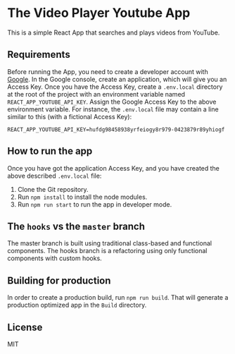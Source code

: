 # The Video Player Youtube App
This is a simple React App that searches and plays videos from YouTube.

## Requirements
Before running the App, you need to create a developer account with [Google](https://console.developers.google.com).
In the Google console, create an application, which will give you an Access Key.
Once you have the Access Key, create a `.env.local` directory at the root of the project with an environment variable named `REACT_APP_YOUTUBE_API_KEY`.
Assign the Google Access Key to the above environment variable. For instance, the `.env.local` file may contain a line similar to this (with a fictional Access Key):
```
REACT_APP_YOUTUBE_API_KEY=hufdg98458938yrfeiogy8r979-0423879r89yhiogf
```

## How to run the app
Once you have got the application Access Key, and you have created the above described `.env.local` file:
1. Clone the Git repository.
2. Run `npm install` to install the node modules.
3. Run `npm run start` to run the app in developer mode.

## The `hooks` vs the `master` branch
The master branch is built using traditional class-based and functional components.
The hooks branch is a refactoring using only functional components with custom hooks.

## Building for production
In order to create a production build, run `npm run build`.
That will generate a production optimized app in the `Build` directory.

## License
MIT